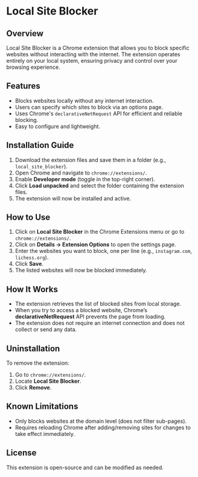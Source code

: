 # Local Site Blocker

## Overview
Local Site Blocker is a Chrome extension that allows you to block specific websites without interacting with the internet. The extension operates entirely on your local system, ensuring privacy and control over your browsing experience.

## Features
- Blocks websites locally without any internet interaction.
- Users can specify which sites to block via an options page.
- Uses Chrome's `declarativeNetRequest` API for efficient and reliable blocking.
- Easy to configure and lightweight.

## Installation Guide
1. Download the extension files and save them in a folder (e.g., `local_site_blocker`).
2. Open Chrome and navigate to `chrome://extensions/`.
3. Enable **Developer mode** (toggle in the top-right corner).
4. Click **Load unpacked** and select the folder containing the extension files.
5. The extension will now be installed and active.

## How to Use
1. Click on **Local Site Blocker** in the Chrome Extensions menu or go to `chrome://extensions/`.
2. Click on **Details → Extension Options** to open the settings page.
3. Enter the websites you want to block, one per line (e.g., `instagram.com`, `lichess.org`).
4. Click **Save**.
5. The listed websites will now be blocked immediately.

## How It Works
- The extension retrieves the list of blocked sites from local storage.
- When you try to access a blocked website, Chrome’s **declarativeNetRequest** API prevents the page from loading.
- The extension does not require an internet connection and does not collect or send any data.

## Uninstallation
To remove the extension:
1. Go to `chrome://extensions/`.
2. Locate **Local Site Blocker**.
3. Click **Remove**.

## Known Limitations
- Only blocks websites at the domain level (does not filter sub-pages).
- Requires reloading Chrome after adding/removing sites for changes to take effect immediately.

## License
This extension is open-source and can be modified as needed.

